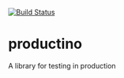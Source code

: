 [![Build Status](https://travis-ci.org/iszlai/productino.svg?branch=master)](https://travis-ci.org/iszlai/productino)
# productino
A library for testing in production
